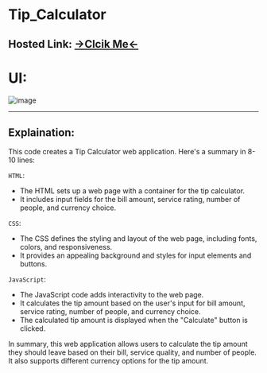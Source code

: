 # Tip_Calculator
## Hosted Link: [→Clcik Me←](https://mayankkatheriya.github.io/Tip_Calculator/)

# UI:
![image](https://github.com/Mayankkatheriya/Tip_Calculator/assets/128832286/4c5afaa9-3aa0-4277-9f4b-36cba0cc72a4)

---

## Explaination:


This code creates a Tip Calculator web application. Here's a summary in 8-10 lines:

`HTML`:

* The HTML sets up a web page with a container for the tip calculator.
* It includes input fields for the bill amount, service rating, number of people, and currency choice.

`CSS`:

* The CSS defines the styling and layout of the web page, including fonts, colors, and responsiveness.
* It provides an appealing background and styles for input elements and buttons.

`JavaScript`:

* The JavaScript code adds interactivity to the web page.
* It calculates the tip amount based on the user's input for bill amount, service rating, number of people, and currency choice.
* The calculated tip amount is displayed when the "Calculate" button is clicked.

In summary, this web application allows users to calculate the tip amount they should leave based on their bill, service quality, and number of people. It also supports different currency options for the tip amount.
